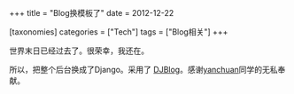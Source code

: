 +++
title = "Blog换模板了"
date = 2012-12-22

[taxonomies]
categories = ["Tech"]
tags = ["Blog相关"]
+++

世界末日已经过去了。很荣幸，我还在。

所以，把整个后台换成了Django。采用了 [DJBlog][1]。感谢[yanchuan][2]同学的无私奉献。


  [1]: https://github.com/ichuan/djblog
  [2]: http://ichuan.net/
